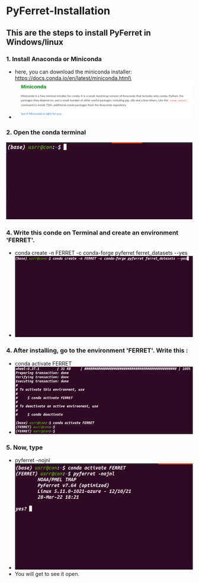 # PyFerret-Installation

## This are the steps to install PyFerret in Windows/linux
### 1. Install Anaconda or Miniconda
   - here, you can download the miniconda installer: https://docs.conda.io/en/latest/miniconda.html\
   - ![](images/conda.png)
### 2. Open the conda terminal  
   ![](/images/terminal.png)
### 4. Write this conde on Terminal and create an environment 'FERRET'. 
  - conda create -n FERRET -c conda-forge pyferret ferret_datasets --yes
  - ![](/images/conda_command.png)
    
### 4. After installing, go to the environment 'FERRET'. Write this :
   - conda activate FERRET 
   - ![](images/ferret_env.png)
### 5. Now, type 
   - pyferret -nojnl
   - ![](/images/ferret.png)
   - You will get to see it open.
  
